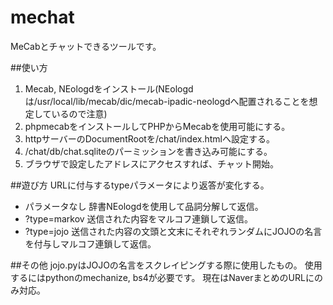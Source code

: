 # mechat
MeCabとチャットできるツールです。

##使い方
1. Mecab, NEologdをインストール(NEologdは/usr/local/lib/mecab/dic/mecab-ipadic-neologdへ配置されることを想定しているので注意)
2. phpmecabをインストールしてPHPからMecabを使用可能にする。
3. httpサーバーのDocumentRootを/chat/index.htmlへ設定する。
4. /chat/db/chat.sqliteのパーミッションを書き込み可能にする。
5. ブラウザで設定したアドレスにアクセスすれば、チャット開始。

##遊び方
URLに付与するtypeパラメータにより返答が変化する。

* パラメータなし 辞書NEologdを使用して品詞分解して返信。
* ?type=markov 送信された内容をマルコフ連鎖して返信。
* ?type=jojo 送信された内容の文頭と文末にそれぞれランダムにJOJOの名言を付与しマルコフ連鎖して返信。

##その他
jojo.pyはJOJOの名言をスクレイピングする際に使用したもの。
使用するにはpythonのmechanize, bs4が必要です。
現在はNaverまとめのURLにのみ対応。
